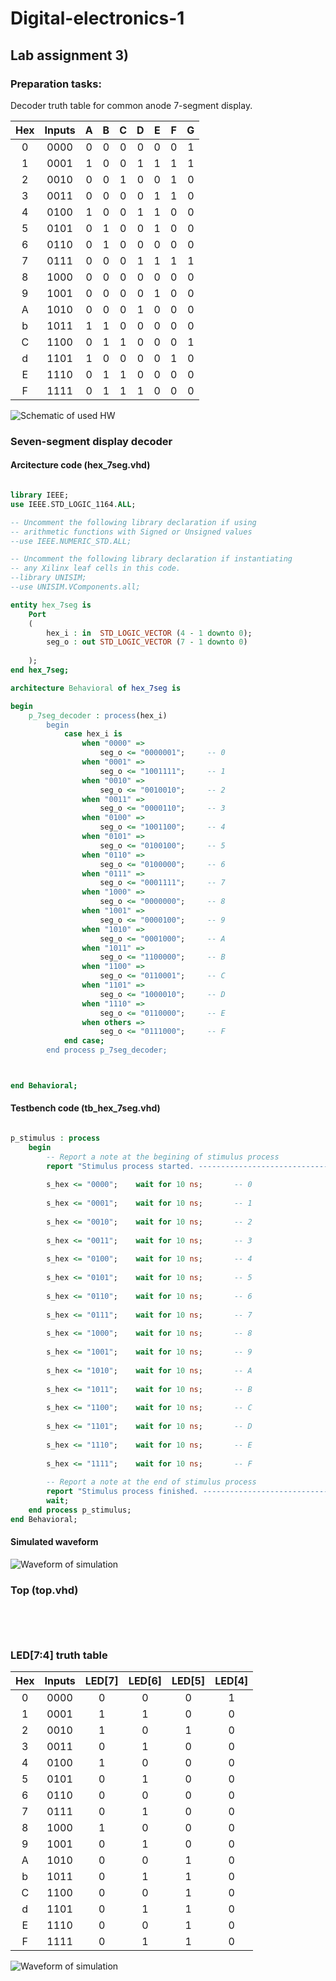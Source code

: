 # Digital-electronics-1

## Lab assignment 3)

### Preparation tasks:

Decoder truth table for common anode 7-segment display.

| **Hex** | **Inputs** | **A** | **B** | **C** | **D** | **E** | **F** | **G** |
| :-: | :-: | :-: | :-: | :-: | :-: | :-: | :-: | :-: |
| 0 | 0000 | 0 | 0 | 0 | 0 | 0 | 0 | 1 |
| 1 | 0001 | 1 | 0 | 0 | 1 | 1 | 1 | 1 |
| 2 | 0010 | 0 | 0 | 1 | 0 | 0 | 1 | 0 |
| 3 | 0011 | 0 | 0 | 0 | 0 | 1 | 1 | 0 |
| 4 | 0100 | 1 | 0 | 0 | 1 | 1 | 0 | 0 | 
| 5 | 0101 | 0 | 1 | 0 | 0 | 1 | 0 | 0 |
| 6 | 0110 | 0 | 1 | 0 | 0 | 0 | 0 | 0 |
| 7 | 0111 | 0 | 0 | 0 | 1 | 1 | 1 | 1 |
| 8 | 1000 | 0 | 0 | 0 | 0 | 0 | 0 | 0 |
| 9 | 1001 | 0 | 0 | 0 | 0 | 1 | 0 | 0 |
| A | 1010 | 0 | 0 | 0 | 1 | 0 | 0 | 0 |
| b | 1011 | 1 | 1 | 0 | 0 | 0 | 0 | 0 |
| C | 1100 | 0 | 1 | 1 | 0 | 0 | 0 | 1 |
| d | 1101 | 1 | 0 | 0 | 0 | 0 | 1 | 0 |
| E | 1110 | 0 | 1 | 1 | 0 | 0 | 0 | 0 |
| F | 1111 | 0 | 1 | 1 | 1 | 0 | 0 | 0 |

![Schematic of used HW](IMAGES/schematic.png)

### Seven-segment display decoder

#### Arcitecture code (hex_7seg.vhd)

```vhdl

library IEEE;
use IEEE.STD_LOGIC_1164.ALL;

-- Uncomment the following library declaration if using
-- arithmetic functions with Signed or Unsigned values
--use IEEE.NUMERIC_STD.ALL;

-- Uncomment the following library declaration if instantiating
-- any Xilinx leaf cells in this code.
--library UNISIM;
--use UNISIM.VComponents.all;

entity hex_7seg is
    Port 
    (
        hex_i : in  STD_LOGIC_VECTOR (4 - 1 downto 0);
        seg_o : out STD_LOGIC_VECTOR (7 - 1 downto 0)
           
    );
end hex_7seg;

architecture Behavioral of hex_7seg is

begin
    p_7seg_decoder : process(hex_i)
        begin
            case hex_i is
                when "0000" =>
                    seg_o <= "0000001";     -- 0
                when "0001" =>
                    seg_o <= "1001111";     -- 1
                when "0010" =>
                    seg_o <= "0010010";     -- 2
                when "0011" =>
                    seg_o <= "0000110";     -- 3
                when "0100" =>
                    seg_o <= "1001100";     -- 4
                when "0101" =>
                    seg_o <= "0100100";     -- 5
                when "0110" =>
                    seg_o <= "0100000";     -- 6
                when "0111" =>
                    seg_o <= "0001111";     -- 7
                when "1000" =>
                    seg_o <= "0000000";     -- 8
                when "1001" =>
                    seg_o <= "0000100";     -- 9
                when "1010" =>
                    seg_o <= "0001000";     -- A 
                when "1011" =>
                    seg_o <= "1100000";     -- B 
                when "1100" =>
                    seg_o <= "0110001";     -- C 
                when "1101" =>
                    seg_o <= "1000010";     -- D 
                when "1110" =>
                    seg_o <= "0110000";     -- E 
                when others =>
                    seg_o <= "0111000";     -- F 
            end case;
        end process p_7seg_decoder;



end Behavioral;

```

#### Testbench code (tb_hex_7seg.vhd)

```vhdl

p_stimulus : process
    begin
        -- Report a note at the begining of stimulus process
        report "Stimulus process started. ---------------------------------------" severity note;
        
        s_hex <= "0000";    wait for 10 ns;       -- 0
        
        s_hex <= "0001";    wait for 10 ns;       -- 1
        
        s_hex <= "0010";    wait for 10 ns;       -- 2
        
        s_hex <= "0011";    wait for 10 ns;       -- 3
        
        s_hex <= "0100";    wait for 10 ns;       -- 4
        
        s_hex <= "0101";    wait for 10 ns;       -- 5
        
        s_hex <= "0110";    wait for 10 ns;       -- 6
        
        s_hex <= "0111";    wait for 10 ns;       -- 7
        
        s_hex <= "1000";    wait for 10 ns;       -- 8
        
        s_hex <= "1001";    wait for 10 ns;       -- 9
        
        s_hex <= "1010";    wait for 10 ns;       -- A
        
        s_hex <= "1011";    wait for 10 ns;       -- B
        
        s_hex <= "1100";    wait for 10 ns;       -- C
        
        s_hex <= "1101";    wait for 10 ns;       -- D
        
        s_hex <= "1110";    wait for 10 ns;       -- E
        
        s_hex <= "1111";    wait for 10 ns;       -- F      
        
        -- Report a note at the end of stimulus process
        report "Stimulus process finished. ---------------------------------------" severity note;
        wait;       
    end process p_stimulus;
end Behavioral;
```

#### Simulated waveform 

![Waveform of simulation](IMAGES/1.png)

### Top (top.vhd)

```vhdl
    
    
    
```

### LED[7:4] truth table

| **Hex** | **Inputs** | **LED[7]** | **LED[6]** | **LED[5]** | **LED[4]** |
| :-: | :-: | :-: | :-: | :-: | :-: |
| 0 | 0000 | 0 | 0 | 0 | 1 |
| 1 | 0001 | 1 | 1 | 0 | 0 |
| 2 | 0010 | 1 | 0 | 1 | 0 |
| 3 | 0011 | 0 | 1 | 0 | 0 |
| 4 | 0100 | 1 | 0 | 0 | 0 |
| 5 | 0101 | 0 | 1 | 0 | 0 |
| 6 | 0110 | 0 | 0 | 0 | 0 |
| 7 | 0111 | 0 | 1 | 0 | 0 |
| 8 | 1000 | 1 | 0 | 0 | 0 |
| 9 | 1001 | 0 | 1 | 0 | 0 |
| A | 1010 | 0 | 0 | 1 | 0 |
| b | 1011 | 0 | 1 | 1 | 0 |
| C | 1100 | 0 | 0 | 1 | 0 |
| d | 1101 | 0 | 1 | 1 | 0 |
| E | 1110 | 0 | 0 | 1 | 0 |
| F | 1111 | 0 | 1 | 1 | 0 |

![Waveform of simulation](img/wf2.PNG)


